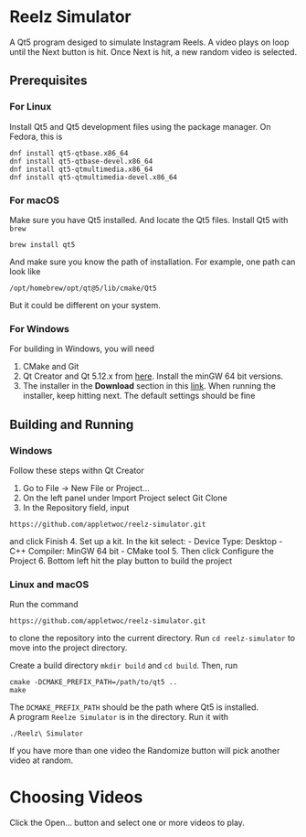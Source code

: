 # Reelz Simulator
A Qt5 program desiged to simulate Instagram Reels. A video plays on loop until the Next button is hit. Once
Next is hit, a new random video is selected.

## Prerequisites
### For Linux
Install Qt5 and Qt5 development files using the package manager. On Fedora, this is 
```
dnf install qt5-qtbase.x86_64
dnf install qt5-qtbase-devel.x86_64
dnf install qt5-qtmultimedia.x86_64
dnf install qt5-qtmultimedia-devel.x86_64
```
### For macOS
Make sure you have Qt5 installed. And locate the Qt5 files. Install Qt5 with `brew`
```
brew install qt5
```
And make sure you know the path of installation. For example, one path can look like
```
/opt/homebrew/opt/qt@5/lib/cmake/Qt5
```
But it could be different on your system.

### For Windows
For building in Windows, you will need
1. CMake and Git
2. Qt Creator and Qt 5.12.x from [here](https://www.qt.io/offline-installers). Install the minGW 64 bit versions.
3. The installer in the **Download** section in this [link](http://forum.doom9.org/showthread.php?t=156191).
When running the installer, keep hitting next. The default settings should be fine

## Building and Running

### Windows
Follow these steps withn Qt Creator
1. Go to File &#8594; New File or Project...
2. On the left panel under Import Project select Git Clone
3. In the Repository field, input
```
https://github.com/appletwoc/reelz-simulator.git
```
and click Finish
4. Set up a kit. In the kit select:
    - Device Type: Desktop
    - C++ Compiler: MinGW 64 bit
    - CMake tool
5. Then click Configure the Project
6. Bottom left hit the play button to build the project

### Linux and macOS
Run the command
```
https://github.com/appletwoc/reelz-simulator.git
```
to clone the repository into the current directory. Run `cd reelz-simulator` to move into the
project directory.

Create a build directory `mkdir build` and `cd build`. Then, run
```
cmake -DCMAKE_PREFIX_PATH=/path/to/qt5 ..
make
```
The `DCMAKE_PREFIX_PATH` should be the path where Qt5 is installed.<br>
A program `Reelze Simulator` is in the directory. Run it with
```
./Reelz\ Simulator
```
If you have more than one video the Randomize button will pick another video at random.

# Choosing Videos
Click the Open... button and select one or more videos to play.
